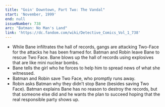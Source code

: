 ```yaml
---
title: "Goin' Downtown, Part Two: The Vandal"
start: 'November, 1999'
end: null
issueNumber: 738
arc: "Batman: No Man's Land"
link: 'https://dc.fandom.com/wiki/Detective_Comics_Vol_1_738'
---
```


- While Bane infiltrates the hall of records, gangs are attacking Two-Face for the attacks he has been framed for. Batman and Robin leave Bane to rescue Two Face. Bane blows up the hall of records using explosives that are like mini nuclear bombs.
- Bane tells the girl who he forces to help him to spread news of what she witnessed.
- Batman and Robin save Two Face, who promptly runs away.
- Robin asks Batman why they didn’t stop Bane (besides saving Two Face). Batman explains Bane has no reason to destroy the records, but that someone else did and he wants the plan to succeed hoping that the real responsible party shows up.
